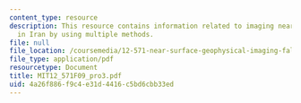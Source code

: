 ```yaml
---
content_type: resource
description: This resource contains information related to imaging near-surface structures
  in Iran by using multiple methods.
file: null
file_location: /coursemedia/12-571-near-surface-geophysical-imaging-fall-2009/4a26f886f9c4e31d4416c5bd6cbb33ed_MIT12_571F09_pro3.pdf
file_type: application/pdf
resourcetype: Document
title: MIT12_571F09_pro3.pdf
uid: 4a26f886-f9c4-e31d-4416-c5bd6cbb33ed
---
```

